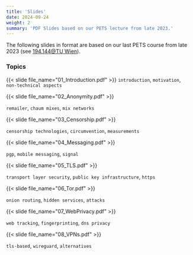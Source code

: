 ```yaml
---
title: 'Slides'
date: 2024-09-24
weight: 2
summary: 'PDF Slides based on our PETS lecture from late 2023.'
---
```

The following slides in format are based on our last PETS course from late 2023 (see [194.144@TU Wien](https://tiss.tuwien.ac.at/course/educationDetails.xhtml?dswid=9857&dsrid=946&semester=2023W&courseNr=194144)).

### Topics

{{< slide file_name="01_Introduction.pdf" >}}
`introduction`, `motivation`, `non-technical aspects`


{{< slide file_name="02_Anonymity.pdf" >}}

`remailer`, `chaum mixes`, `mix networks`


{{< slide file_name="03_Censorship.pdf" >}}

`censorship technologies`, `circumvention`, `measurements`


{{< slide file_name="04_Messaging.pdf" >}}

`pgp`, `mobile messaging`, `signal`


{{< slide file_name="05_TLS.pdf" >}}

`transport layer security`, `public key infrastructure`, `https`


{{< slide file_name="06_Tor.pdf" >}}

`onion routing`, `hidden services`, `attacks`


{{< slide file_name="07_WebPrivacy.pdf" >}}

`web tracking`, `fingerprinting`, `dns privacy`


{{< slide file_name="08_VPNs.pdf" >}}

`tls-based`, `wireguard`, `alternatives`